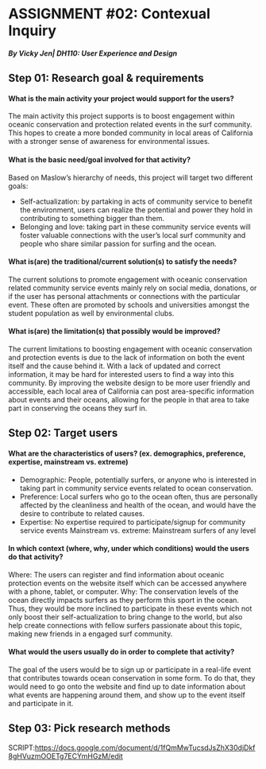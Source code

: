 # ASSIGNMENT #02: Contexual Inquiry
##### _By Vicky Jen| DH110: User Experience and Design_

## Step 01: Research goal & requirements

#### What is the main activity your project would support for the users?
The main activity this project supports is to boost engagement within oceanic conservation and protection related events in the surf community. This hopes to create a more bonded community in local areas of California with a stronger sense of awareness for environmental issues.

#### What is the basic need/goal involved for that activity?
Based on Maslow’s hierarchy of needs, this project will target two different goals:
- Self-actualization: by partaking in acts of community service to benefit the environment, users can realize the potential and power they hold in contributing to something bigger than them. 
- Belonging and love: taking part in these community service events will foster valuable connections with the user’s local surf community and people who share similar passion for surfing and the ocean.  

#### What is(are) the traditional/current solution(s) to satisfy the needs?
The current solutions to promote engagement with oceanic conservation related community service events mainly rely on social media, donations, or if the user has personal attachments or connections with the particular event. These often are promoted by schools and universities amongst the student population as well by environmental clubs. 

#### What is(are) the limitation(s) that possibly would be improved?
The current limitations to boosting engagement with oceanic conservation and protection events is due to the lack of information on both the event itself and the cause behind it. With a lack of updated and correct information, it may be hard for interested users to find a way into this community. By improving the website design to be more user friendly and accessible, each local area of California can post area-specific information about events and their oceans, allowing for the people in that area to take part in conserving the oceans they surf in. 

## Step 02: Target users

#### What are the characteristics of users? (ex. demographics, preference, expertise, mainstream vs. extreme) 
- Demographic: People, potentially surfers, or anyone who is interested in taking part in community service events related to ocean conservation. 
- Preference: Local surfers who go to the ocean often, thus are personally affected by the cleanliness and health of the ocean, and would have the desire to contribute to related causes. 
- Expertise: No expertise required to participate/signup for community service events
Mainstream vs. extreme: Mainstream surfers of any level 

#### In which context (where, why, under which conditions) would the users do that activity? 
Where: The users can register and find information about oceanic protection events on the website itself which can be accessed anywhere with a phone, tablet, or computer.
Why: The conservation levels of the ocean directly impacts surfers as they perform this sport in the ocean. Thus, they would be more inclined to participate in these events which not only boost their self-actualization to bring change to the world, but also help create connections with fellow surfers passionate about this topic, making new friends in a engaged surf community. 

#### What would the users usually do in order to complete that activity? 
The goal of the users would be to sign up or participate in a real-life event that contributes towards ocean conservation in some form. To do that, they would need to go onto the website and find up to date information about what events are happening around them, and show up to the event itself and participate in it. 

## Step 03: Pick research methods
SCRIPT:https://docs.google.com/document/d/1fQmMwTucsdJsZhX30djDkf8gHVuzmOOETg7ECYmHGzM/edit

